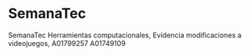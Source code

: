 # SemanaTec
SemanaTec Herramientas computacionales, Evidencia modificaciones a videojuegos, A01799257 A01749109
